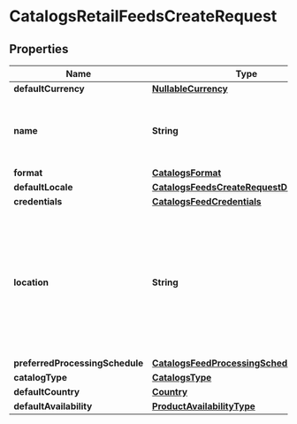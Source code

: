 

# CatalogsRetailFeedsCreateRequest

## Properties

Name | Type | Description | Notes
------------ | ------------- | ------------- | -------------
**defaultCurrency** | [**NullableCurrency**](NullableCurrency.md) |  |  [optional]
**name** | **String** | A human-friendly name associated to a given feed. | 
**format** | [**CatalogsFormat**](CatalogsFormat.md) |  | 
**defaultLocale** | [**CatalogsFeedsCreateRequestDefaultLocale**](CatalogsFeedsCreateRequestDefaultLocale.md) |  | 
**credentials** | [**CatalogsFeedCredentials**](CatalogsFeedCredentials.md) |  |  [optional]
**location** | **String** | The URL where a feed is available for download. This URL is what Pinterest will use to download a feed for processing. | 
**preferredProcessingSchedule** | [**CatalogsFeedProcessingSchedule**](CatalogsFeedProcessingSchedule.md) |  |  [optional]
**catalogType** | [**CatalogsType**](CatalogsType.md) |  | 
**defaultCountry** | [**Country**](Country.md) |  | 
**defaultAvailability** | [**ProductAvailabilityType**](ProductAvailabilityType.md) |  |  [optional]




